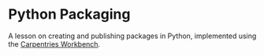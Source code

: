 # Python Packaging

A lesson on creating and publishing packages in Python, implemented using the
[Carpentries Workbench](https://carpentries.github.io/sandpaper-docs/).
